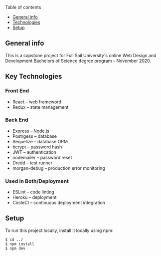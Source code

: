 Table of contents
* [General info](#general-info)
* [Technologies](#technologies)
* [Setup](#setup)

## General info
This is a capstone project for Full Sail University's online Web Design and Development Bachelors of Science degree program – November 2020.
	
## Key Technologies
### Front End
* React – web frameword
* Redux – state management
### Back End
* Express - Node.js
* Postrgess – database
* Sequelize – database ORM
* bcrypt – password hash
* JWT – authentication
* nodemailer – password reset
* Dredd – test runner
* morgan-debug – production error monitoring
### Used in Both/Deployment
* ESLint – code linting
* Heroku – deployment
* CircleCI – continuous deployment integration


## Setup
To run this project locally, install it locally using npm:

```
$ cd ../
$ npm install
$ npm dev